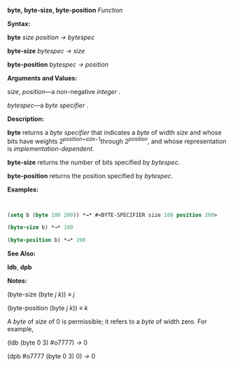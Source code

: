 **byte, byte-size, byte-position** *Function* 



**Syntax:** 



**byte** *size position → bytespec* 



**byte-size** *bytespec → size* 



**byte-position** *bytespec → position* 



**Arguments and Values:** 



*size*, *position*—a non-negative *integer* . 



*bytespec*—a *byte specifier* . 



**Description:** 



<b>byte</b> returns a <i>byte specifier</i> that indicates a <i>byte</i> of width <i>size</i> and whose bits have weights 2<sup><i>position</i>+<i>size−</i>1</sup>through 2<i><sup>position</sup></i>, and whose representation is <i>implementation-dependent</i>. 



**byte-size** returns the number of bits specified by *bytespec*. 



**byte-position** returns the position specified by *bytespec*. 



**Examples:**
```lisp
 

(setq b (byte 100 200)) *→* #<BYTE-SPECIFIER size 100 position 200> 

(byte-size b) *→* 100 

(byte-position b) *→* 200 


```
**See Also:** 



**ldb**, **dpb** 







 



 



**Notes:** 



(byte-size (byte *j k*)) *≡ j* 



(byte-position (byte *j k*)) *≡ k* 



A *byte* of *size* of 0 is permissible; it refers to a *byte* of width zero. For example, 



(ldb (byte 0 3) #o7777) *→* 0 



(dpb #o7777 (byte 0 3) 0) *→* 0 



